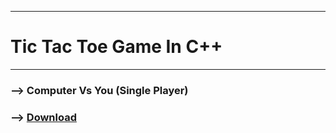 ___
# Tic Tac Toe Game In  C++ 
___
### --> Computer Vs You (Single Player)
### --> [Download](https://github.com/ramanand03/tic-tac-toe-in-cpp/raw/main/tic_tac_toe.exe)
